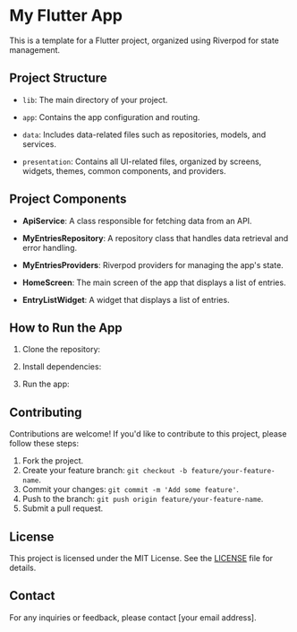 # My Flutter App

This is a template for a Flutter project, organized using Riverpod for state management.

## Project Structure

- `lib`: The main directory of your project.

- `app`: Contains the app configuration and routing.

- `data`: Includes data-related files such as repositories, models, and services.

- `presentation`: Contains all UI-related files, organized by screens, widgets, themes, common
  components, and providers.

## Project Components

- **ApiService**: A class responsible for fetching data from an API.

- **MyEntriesRepository**: A repository class that handles data retrieval and error handling.

- **MyEntriesProviders**: Riverpod providers for managing the app's state.

- **HomeScreen**: The main screen of the app that displays a list of entries.

- **EntryListWidget**: A widget that displays a list of entries.

## How to Run the App

1. Clone the repository:


2. Install dependencies:


3. Run the app:

## Contributing

Contributions are welcome! If you'd like to contribute to this project, please follow these steps:

1. Fork the project.
2. Create your feature branch: `git checkout -b feature/your-feature-name`.
3. Commit your changes: `git commit -m 'Add some feature'`.
4. Push to the branch: `git push origin feature/your-feature-name`.
5. Submit a pull request.

## License

This project is licensed under the MIT License. See the [LICENSE](LICENSE) file for details.

## Contact

For any inquiries or feedback, please contact [your email address].

